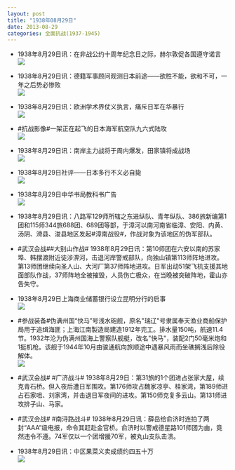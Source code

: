 ```yaml
---
layout: post
title: "1938年08月29日"
date: 2013-08-29
categories: 全面抗战(1937-1945)
---
```


<meta name="referrer" content="no-referrer" />

- 1938年8月29日讯：在非战公约十周年纪念日之际，赫尔敦促各国遵守诺言 <br/><img src="https://ww1.sinaimg.cn/large/aca367d8jw1e83xlai5qfj208w1590w8.jpg" />

- 1938年8月29日讯：德籍军事顾问观测日本前途——欲胜不能，欲和不可，一年之后势必惨败 <br/><img src="https://ww3.sinaimg.cn/large/aca367d8jw1e83vv7pnbpj20960c1756.jpg" />

- 1938年8月29日讯：欧洲学术界仗义执言，痛斥日军在华暴行 <br/><img src="https://ww3.sinaimg.cn/large/aca367d8jw1e83u4sw1xmj20c10x479w.jpg" />

- #抗战影像#一架正在起飞的日本海军航空队九六式陆攻 <br/><img src="https://ww3.sinaimg.cn/large/aca367d8jw1e83qdixk61j20hs0a3dgp.jpg" />

- 1938年8月29日讯：南岸主力战将于周内爆发，田家镇将成战场 <br/><img src="https://ww4.sinaimg.cn/large/aca367d8jw1e83ox770scj20dm0iw76l.jpg" />

- 1938年8月29日社评——日本多行不义必自毙 <br/><img src="https://ww4.sinaimg.cn/large/aca367d8jw1e83n71bojuj20c10nun1c.jpg" />

- 1938年8月29日中华书局教科书广告 <br/><img src="https://ww2.sinaimg.cn/large/aca367d8jw1e83lgm0cr7j20c50jbq4t.jpg" />

- 1938年8月29日讯：八路军129师所辖之东进纵队、青年纵队、386旅新编第1团和115师344旅688团、689团等部，于漳河以南河南省临漳、安阳、内黄、汤阴、滑县、浚县地区发起#漳南战役#，作战对象为该地区的伪军部队。 

- #武汉会战##大别山作战# 1938年8月29日讯：第10师团在六安以南的苏家埠、韩摆渡附近徒涉淠河，击退河岸警戒部队，向独山镇第113师阵地进攻。第13师团继续向圣人山、大河厂第37师阵地进攻。日军出动51架飞机支援其地面部队作战，37师阵地全被摧毁，人员伤亡极众，在当晚被突破阵地，霍山亦告失守。 

- 1938年8月29日上海商业储蓄银行设立昆明分行的启事 <br/><img src="https://ww3.sinaimg.cn/large/aca367d8jw1e83csgo74jj20780jcq42.jpg" />

- #参战装备#伪满州国“快马”号浅水砲舰，原名"瑞辽"号隶属奉天渔业商船保护局用于追缉海匪；上海江南製造局建造1912年完工。排水量150吨，航速11.4节。1932年沦为伪满州国海上警察队舰艇，改名"快马"，装配2门50毫米炮和1挺机枪。该舰于1944年10月由骏通航向旅顺途中遇暴风雨而坐礁搁浅后除役解体。   <br/><img src="https://ww4.sinaimg.cn/large/aca367d8jw1e83aryn1d8j20c10c7dg5.jpg" />

- #武汉会战# #广济战斗# 1938年8月29日：第31旅的1个团进占张家大屋，续克青石桥。但入夜后遭日军围攻。第176师攻占魏家凉亭、桂家湾，第189师进占石家咀、刘家湾，并击退日军夜间的进攻。第150师克复多云山。第131师进攻排子山、马家。 

- #武汉会战# #南浔路战斗# 1938年8月29日讯：薛岳给俞济时连拍了两封“AAA”级电报，命令其赶赴金官桥。俞济时以警戒德星路101师团为由，竟然违令不遵。74军仅以一个团增援70军，被丸山支队击溃。 

- 1938年8月29日讯：中区果菜义卖成绩约四五十万 <br/><img src="https://ww4.sinaimg.cn/large/aca367d8jw1e835wkat6bj207612egnl.jpg" />

